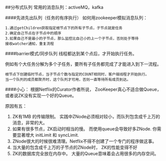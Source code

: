 ##分布式队列
常用的消息队列：activeMQ，kafka

####先进先出队列（任务的有序执行）
如何用zookeeper模拟消息队列：

	1.通过getChildren获取指定根节点下的所有子节点，子节点就是任务
	2.确定自己节点在子节点中的顺序
	3.如果自己不是最小的子节点，那么监控比自己小的上一个子节点，否则处于等待
	接收watcher通知，重复流程

####barrier模式/同步队列
线程都达到某个点后，才开始执行任务。

例如有个大任务分解为多个子任务，要所有子任务都完成了才能进入到下一流程。

	根节点下创建临时节点，当子节点个数与指定的COUNT相同时，客户端线程才开始执行。
	当一个队列的成员都聚齐时，这个队列才可用，否则一直等待所有成员到达。
	

####小心：
根据Netflix的Curator作者所说， ZooKeeper真心不适合做Queue，或者说ZK没有实现一个好的Queue。

原因有五：

  1. ZK有1MB 的传输限制。 实践中ZNode必须相对较小，而队列包含成千上万的消息，非常的大。
  2. 如果有很多节点，ZK启动时相当的慢。 而使用queue会导致好多ZNode. 你需要显著增大 initLimit 和 syncLimit.
  3. ZNode很大的时候很难清理。Netflix不得不创建了一个专门的程序做这事。
  4. 当大量的包含成千上万的子节点的ZNode时， ZK的性能变得不好
  5. ZK的数据库完全放在内存中。 大量的Queue意味着会占用很多的内存空间。
